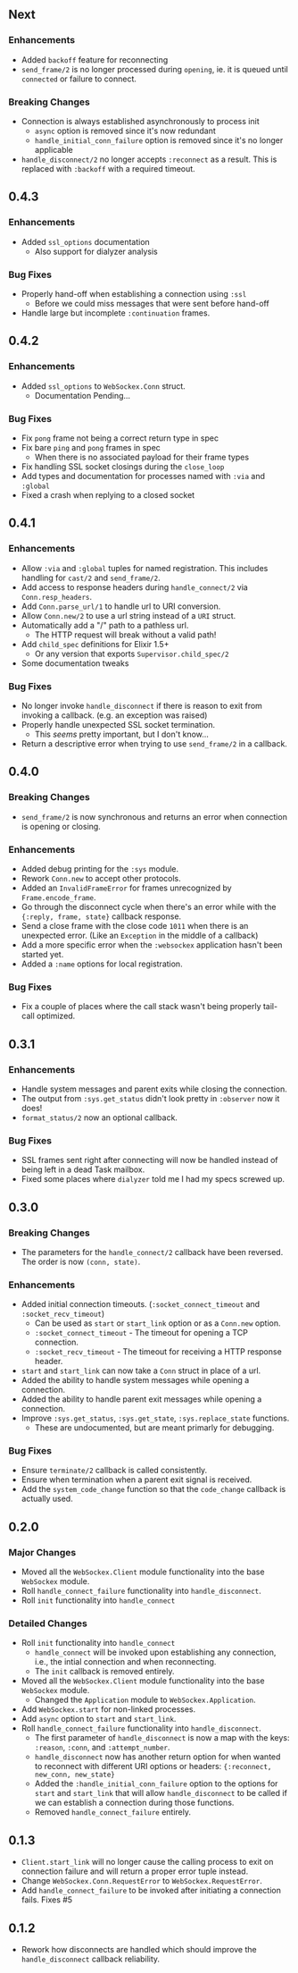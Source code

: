 ## Next
### Enhancements
- Added `backoff` feature for reconnecting
- `send_frame/2` is no longer processed during `opening`, ie. it is queued until `connected` or failure to connect.

### Breaking Changes
- Connection is always established asynchronously to process init 
  - `async` option is removed since it's now redundant
  - `handle_initial_conn_failure` option is removed since it's no longer applicable
- `handle_disconnect/2` no longer accepts `:reconnect` as a result. This is replaced with `:backoff` with a required timeout.

## 0.4.3
### Enhancements
- Added `ssl_options` documentation
  - Also support for dialyzer analysis

### Bug Fixes
- Properly hand-off when establishing a connection using `:ssl`
  - Before we could miss messages that were sent before hand-off
- Handle large but incomplete `:continuation` frames.

## 0.4.2
### Enhancements
- Added `ssl_options` to `WebSockex.Conn` struct.
  - Documentation Pending...

### Bug Fixes
- Fix `pong` frame not being a correct return type in spec
- Fix bare `ping` and `pong` frames in spec
  - When there is no associated payload for their frame types
- Fix handling SSL socket closings during the `close_loop`
- Add types and documentation for processes named with `:via` and `:global`
- Fixed a crash when replying to a closed socket

## 0.4.1
### Enhancements
- Allow `:via` and `:global` tuples for named registration. This includes
  handling for `cast/2` and `send_frame/2`.
- Add access to response headers during `handle_connect/2` via `Conn.resp_headers`.
- Add `Conn.parse_url/1` to handle url to URI conversion.
- Allow `Conn.new/2` to use a url string instead of a `URI` struct.
- Automatically add a "/" path to a pathless url.
  - The HTTP request will break without a valid path!
- Add `child_spec` definitions for Elixir 1.5+
  - Or any version that exports `Supervisor.child_spec/2`
- Some documentation tweaks

### Bug Fixes
- No longer invoke `handle_disconnect` if there is reason to exit from invoking
  a callback. (e.g. an exception was raised)
- Properly handle unexpected SSL socket termination.
  - This _seems_ pretty important, but I don't know...
- Return a descriptive error when trying to use `send_frame/2` in a callback.

## 0.4.0
### Breaking Changes
- `send_frame/2` is now synchronous and returns an error when connection is
  opening or closing.

### Enhancements
- Added debug printing for the `:sys` module.
- Rework `Conn.new` to accept other protocols.
- Added an `InvalidFrameError` for frames unrecognized by `Frame.encode_frame`.
- Go through the disconnect cycle when there's an error while with the
  `{:reply, frame, state}` callback response.
- Send a close frame with the close code `1011` when there is an unexpected
  error. (Like an `Exception` in the middle of a callback)
- Add a more specific error when the `:websockex` application hasn't been
  started yet.
- Added a `:name` options for local registration.

### Bug Fixes
- Fix a couple of places where the call stack wasn't being properly tail-call
  optimized.

## 0.3.1
### Enhancements
- Handle system messages and parent exits while closing the connection.
- The output from `:sys.get_status` didn't look pretty in `:observer` now it
  does!
- `format_status/2` now an optional callback.

### Bug Fixes
- SSL frames sent right after connecting will now be handled instead of being
  left in a dead Task mailbox.
- Fixed some places where `dialyzer` told me I had my specs screwed up.

## 0.3.0
### Breaking Changes
- The parameters for the `handle_connect/2` callback have been reversed. The
  order is now `(conn, state)`.

### Enhancements
- Added initial connection timeouts.
  (`:socket_connect_timeout` and `:socket_recv_timeout`)
  - Can be used as `start` or `start_link` option or as a `Conn.new` option.
  - `:socket_connect_timeout` - The timeout for opening a TCP connection.
  - `:socket_recv_timeout` - The timeout for receiving a HTTP response header.
- `start` and `start_link` can now take a `Conn` struct in place of a url.
- Added the ability to handle system messages while opening a connection.
- Added the ability to handle parent exit messages while opening a connection.
- Improve `:sys.get_status`, `:sys.get_state`, `:sys.replace_state` functions.
  - These are undocumented, but are meant primarly for debugging.

### Bug Fixes
- Ensure `terminate/2` callback is called consistently.
- Ensure when termination when a parent exit signal is received.
- Add the `system_code_change` function so that the `code_change` callback is
  actually used.

## 0.2.0
### Major Changes
- Moved all the `WebSockex.Client` module functionality into the base
  `WebSockex` module.
- Roll `handle_connect_failure` functionality into `handle_disconnect`.
- Roll `init` functionality into `handle_connect`

### Detailed Changes
- Roll `init` functionality into `handle_connect`
  - `handle_connect` will be invoked upon establishing any connection, i.e.,
    the intial connection and when reconnecting.
  - The `init` callback is removed entirely.
- Moved all the `WebSockex.Client` module functionality into the base
  `WebSockex` module.
  - Changed the `Application` module to `WebSockex.Application`.
- Add `WebSockex.start` for non-linked processes.
- Add `async` option to `start` and `start_link`.
- Roll `handle_connect_failure` functionality into `handle_disconnect`.
  - The first parameter of `handle_disconnect` is now a map with the keys:
    `:reason`, `:conn`, and `:attempt_number`.
  - `handle_disconnect` now has another return option for when wanted to
    reconnect with different URI options or headers:
    `{:reconnect, new_conn, new_state}`
  - Added the `:handle_initial_conn_failure` option to the options for `start`
    and `start_link` that will allow `handle_disconnect` to be called if we can
    establish a connection during those functions.
  - Removed `handle_connect_failure` entirely.

## 0.1.3
- `Client.start_link` will no longer cause the calling process to exit on
  connection failure and will return a proper error tuple instead.
- Change `WebSockex.Conn.RequestError` to `WebSockex.RequestError`.
- Add `handle_connect_failure` to be invoked after initiating a connection
  fails. Fixes #5

## 0.1.2
- Rework how disconnects are handled which should improve the
  `handle_disconnect` callback reliability.
